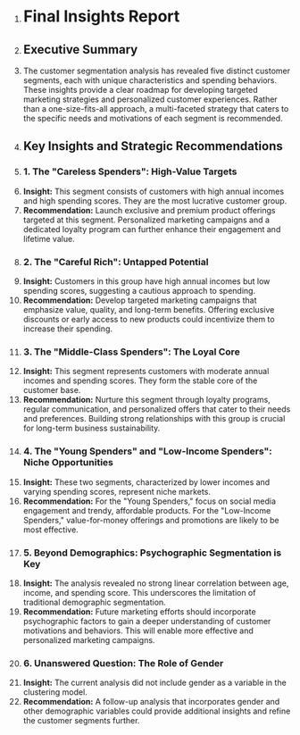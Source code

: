 1. # Final Insights Report
2. ## Executive Summary
3. The customer segmentation analysis has revealed five distinct customer segments, each with unique characteristics and spending behaviors. These insights provide a clear roadmap for developing targeted marketing strategies and personalized customer experiences. Rather than a one-size-fits-all approach, a multi-faceted strategy that caters to the specific needs and motivations of each segment is recommended.
4. ## Key Insights and Strategic Recommendations
5. ### 1. The "Careless Spenders": High-Value Targets
6. **Insight:** This segment consists of customers with high annual incomes and high spending scores. They are the most lucrative customer group.
7. **Recommendation:** Launch exclusive and premium product offerings targeted at this segment. Personalized marketing campaigns and a dedicated loyalty program can further enhance their engagement and lifetime value.
8. ### 2. The "Careful Rich": Untapped Potential
9. **Insight:** Customers in this group have high annual incomes but low spending scores, suggesting a cautious approach to spending.
10. **Recommendation:** Develop targeted marketing campaigns that emphasize value, quality, and long-term benefits. Offering exclusive discounts or early access to new products could incentivize them to increase their spending.
11. ### 3. The "Middle-Class Spenders": The Loyal Core
12. **Insight:** This segment represents customers with moderate annual incomes and spending scores. They form the stable core of the customer base.
13. **Recommendation:** Nurture this segment through loyalty programs, regular communication, and personalized offers that cater to their needs and preferences. Building strong relationships with this group is crucial for long-term business sustainability.
14. ### 4. The "Young Spenders" and "Low-Income Spenders": Niche Opportunities
15. **Insight:** These two segments, characterized by lower incomes and varying spending scores, represent niche markets.
16. **Recommendation:** For the "Young Spenders," focus on social media engagement and trendy, affordable products. For the "Low-Income Spenders," value-for-money offerings and promotions are likely to be most effective.
17. ### 5. Beyond Demographics: Psychographic Segmentation is Key
18. **Insight:** The analysis revealed no strong linear correlation between age, income, and spending score. This underscores the limitation of traditional demographic segmentation.
19. **Recommendation:** Future marketing efforts should incorporate psychographic factors to gain a deeper understanding of customer motivations and behaviors. This will enable more effective and personalized marketing campaigns.
20. ### 6. Unanswered Question: The Role of Gender
21. **Insight:** The current analysis did not include gender as a variable in the clustering model.
22. **Recommendation:** A follow-up analysis that incorporates gender and other demographic variables could provide additional insights and refine the customer segments further.

